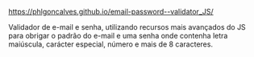 https://phlgoncalves.github.io/email-password--validator_JS/

Validador de e-mail e senha, utilizando recursos mais avançados do JS para obrigar o padrão do e-mail e uma senha onde contenha letra maiúscula, carácter especial, número e mais de 8 caracteres.  
